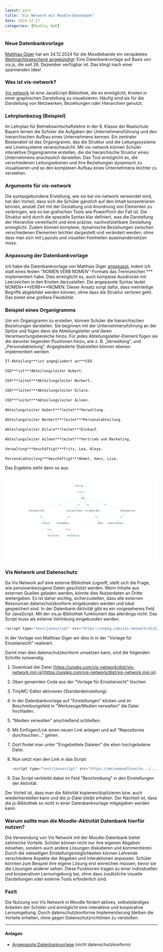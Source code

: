 ```yaml
---
layout: post
title: "Vis Network mit Moodle-Datenbank"
date: 2024-12-27
categories: [Moodle, BwR]
---
```


### Neue Datenbankvorlage
[Matthias Giger](https://gigers.com/blog/) hat am 24.12.2024 für die Moodlebande ein verspätetes [Weihnachtsgeschenk angekündigt](https://bildung.social/deck/@matthiasgiger/113707959358693732): Eine Datenbankvorlage auf Basis von vis.js, die seit 26. Dezember verfügbar ist. Das klingt nach einer spannenden Idee!

### Was ist vis-network?
[Vis network](https://visjs.github.io/vis-network/examples/) ist eine JavaScript-Bibliothek, die es ermöglicht, Knoten in einer graphischen Darstellung zu visualisieren. Häufig wird sie für die Darstellung von Netzwerken, Beziehungen oder Hierarchien genutzt. 

### Lehrplanbezug (Beispiel)
Im Lehrplan für Betriebswirtschaftslehre in der 9. Klasse der Realschule Bayern lernen die Schüler die Aufgaben der Unternehmensführung und den hierarchischen Aufbau eines Unternehmens kennen. Ein zentraler Bestandteil ist das Organigramm, das die Struktur und die Leitungssysteme wie Liniensysteme veranschaulicht. Mit vis-network können Schüler interaktive Organigramme erstellen, die die hierarchische Struktur eines Unternehmens anschaulich darstellen. Das Tool ermöglicht es, die verschiedenen Leitungsebenen und ihre Beziehungen dynamisch zu visualisieren und so den komplexen Aufbau eines Unternehmens leichter zu verstehen.

### Argumente für vis-network
Die syntaxgebundene Erstellung, wie sie bei vis-network verwendet wird, hat den Vorteil, dass sich die Schüler gänzlich auf den Inhalt konzentrieren können, anstatt Zeit mit der Gestaltung und Anordnung von Elementen zu verbringen, wie es bei grafischen Tools wie PowerPoint der Fall ist. Die Struktur wird durch die spezielle Syntax klar definiert, was die Darstellung der Hierarchie vereinfacht und eine präzise, nachvollziehbare Gestaltung ermöglicht. Zudem können komplexe, dynamische Beziehungen zwischen verschiedenen Elementen leichter dargestellt und verändert werden, ohne dass man sich mit Layouts und visuellen Feinheiten auseinandersetzen muss.

### Anpassung der Datenbankvorlage
Ich habe die Datenbankvorlage von Matthias Giger [angepasst](/assets/database-presets/Concept-preset-20241227_1029.zip), indem ich statt eines festen "NOMEN VERB NOMEN"-Formats das Trennzeichen \*** implementiert habe. Dies ermöglicht es, auch komplexe Ausdrücke mit Leerzeichen in den Knoten darzustellen. Die angepasste Syntax lautet NOMEN\*\*\*VERB\*\*\*NOMEN. Dieser Ansatz sorgt dafür, dass mehrteilige Begriffe abgebildet werden können, ohne dass die Struktur verloren geht. Das bietet eine größere Flexibilität.

### Beispiel eines Organigramms
Um ein Organigramm zu erstellen, können Schüler die hierarchischen Beziehungen darstellen. Sie beginnen mit der Unternehmensführung an der Spitze und fügen dann die Abteilungsleiter und deren Verantwortungsbereiche hinzu. Für jedes Abteilungsleiter-Element fügen sie die darunter liegenden Positionen hinzu, wie z. B. „Verwaltung“, und „Personalabteilung“. Angegliederte Stabstellen können ebenso implementiert werden.

```
IT-Abteilung***ist angegliedert an***CEO.

CEO***ist***Abteilungsleiter Hubert.

CEO***leitet***Abteilungsleiter Norbert.

CEO***leitet***Abteilungsleiter Dilara.

CEO***leitet***Abteilungsleiter Aileen.

Abteilungsleiter Hubert***leitet***Verwaltung.

Abteilungsleiter Norbert***leitet***Personalabteilung.

Abteilungsleiter Dilara***leitet***Einkauf.

Abteilungsleiter Aileen***leitet***Vertrieb und Marketing.

Verwaltung***beschäftigt***Fritz, Lea, Aleya.

Personalabteilung***beschäftigt***Ahmet, Hans, Lisa.
```
Das Ergebnis sieht dann so aus:

[![Screenshot Beschreibung](/assets/images/2024-12-27-beispiel-organigramm.png)](/assets/images/2024-12-27-beispiel-organigramm.png)

### Vis Network und Datenschutz
Da Vis Network auf eine externe Bibliothek zugreift, stellt sich die Frage, wie personenbezogene Daten geschützt werden. Wenn Inhalte aus externen Quellen geladen werden, könnte dies Nutzerdaten an Dritte weitergeben. Es ist daher wichtig, sicherzustellen, dass alle externen Ressourcen datenschutzkonform eingebunden werden und lokal gespeichert sind. In der Datenbank-Aktivität gibt es ein vorgesehenes Feld für JavaScript. Mit der vis.js-Bibliothek funktioniert das allerdings nicht. 
Das Script muss als externe Verlinkung eingebunden werden:
```javascript
<script type="text/javascript" src="https://unpkg.com/vis-network/dist/vis-network.min.js"></script>
```
In der Vorlage von Matthias Giger wir dies in in der "Vorlage für Einzelansicht" realisiert.

Damit man dies datenschutzkonform umsetzen kann, sind die folgenden Schritte notwendig:

1. Download der Datei [https://unpkg.com/vis-network/dist/vis-network.min.js](https://unpkg.com/vis-network/dist/vis-network.min.js).
2. Oben genannten Code aus der "Vorlage für Einzelansicht" löschen
3. TinyMC-Editor aktivieren (Standardeinstellung).
4. In der Datenbankvorlage auf "Einstellungen" klicken und im Beschreibungsfeld in "Werkzeuge/Medien verwalten" die Datei hochladen.
5. "Medien verwalten" anschießend schließen.
6. Mit Einfügen/Link einen neuen Link anlegen und auf "Repositories durchsuchen..." gehen.
7. Dort findet man unter "Eingebettete Dateien" die eben hochgeladene Datei.
8. Nun setzt man den Link in das Script: 
   
    ```javascript
    <script type="text/javascript" src="https://meinemoodleseite.../.../vis-network.min.js"></script>
    ```
9.  Das Script verbleibt dabei im Feld "Beschreibung" in den Einstellungen der Aktivität.

Der Vorteil ist, dass man die Aktivität kopieren/duplizieren bzw. auch wiederherstellen kann und die js-Datei bleibt erhalten. Der Nachteil ist, dass die js-Bibliothek so nicht in einer Datenbankvorlage mitgegeben werden kann.

### Warum sollte man die Moodle-Aktivität Datenbank hierfür nutzen?
Die Verwendung von Vis Network mit der Moodle-Datenbank bietet zahlreiche Vorteile. Schüler können nicht nur ihre eigenen Abgaben einsehen, sondern auch andere Lösungen diskutieren und kommentieren. Durch die vielseitigen Einstellungsmöglichkeiten können Lehrende verschiedene Aspekte der Abgaben und Interaktionen anpassen. Schüler könnten zum Beispiel ihre eigene Lösung erst einreichen müssen, bevor sie die Lösungen anderer sehen. Diese Funktionen tragen zu einer individuellen und kooperativen Lernumgebung bei, ohne dass zusätzliche visuelle Darstellungen oder externe Tools erforderlich sind.

### Fazit
Die Nutzung von Vis Network in Moodle fördert aktives, selbstständiges Arbeiten der Schüler und ermöglicht eine interaktive und kooperative Lernumgebung. Durch datenschutzkonforme Implementierung bleiben die Vorteile erhalten, ohne gegen Datenschutzrichtlinien zu verstoßen.

---
#### Anlagen
- [Angepasste Datenbankvorlage](/assets/database-presets/Concept-preset-20241227_1029.zip) (nicht datenschutzkonform)